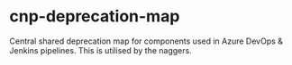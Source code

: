 # cnp-deprecation-map

Central shared deprecation map for components used in Azure DevOps & Jenkins pipelines. This is utilised by the naggers.
